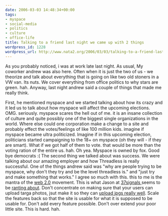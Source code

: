 ```yaml
---
date: 2006-03-03 14:48:34+00:00
tags:
- myspace
- social-media
- politics
- culture
- office-life
title: Talking to a friend last night we came up with 2 things
wordpress_id: 1228
wordpress_url: http://www.nata2.org/2006/03/03/talking-to-a-friend-last-night-we-came-up-with-2-things/
---
```


As you probably noticed, i was at work late last night. As usual, My coworker andrew was also here. Often when it is just the two of us - we theorize and talk about everything that is going on like two old stoners in a VW van. Its nuts. We cover everything from office politics to why stars are green. hah. Anyway, last night andrew said a couple of things that made me really think.

First, he mentioned myspace and we started talking about how its crazy and it led us to talk about how myspace will affect the upcoming elections. OMG. seriously. myspace scares the hell out of me. it is an insane collection of culture and quite possibly one of the biggest single organizations in the world. Where else could one corporation make a change to a site and probably effect the votes/feelings of like 100 million kids. imagine if myspace became ultra politicized. Imagine if in this upcoming election, politicians started campaigning to the 18+ on myspace (oh they will - if they are smart). What if we got half of them to vote. that would be more than the voting ration of the entire us. hah. Oh yea. Myspace is owned by fox. Good bye democrats :(
The second thing we talked about was success. We were talking about our amazing employer and how Threadless is really successful. One of the things andrew said was "why are people trying to be myspace, why don't they try and be the level threadless is." and "just try and make something that works." I agree so much with this. this to me is the mantra of the <a href="http://www.paulgraham.com/web20.html">web 2.0</a> movement. This is what Jason at <a href="http://www.37svn.com">37signals </a>seems to be <a href="http://37signals.com/svn/archives2/it_just_doesnt_matter.php">ranting about</a>. Don't concentrate on making sure that your users can upload targa photos, jsut make it so they can <a href="http://www.flickr.com">upload jpgs really well</a>. Scale the features back so that the site is usable for what it is supposed to be usable for. Don't add every feature possible. Don't over extend your poor little site. This is hard. hah.